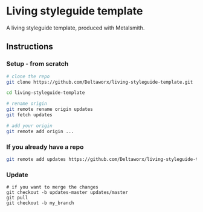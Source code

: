 # Living styleguide template

A living styleguide template, produced with Metalsmith.

## Instructions

### Setup - from scratch

```sh
# clone the repo
git clone https://github.com/Deltaworx/living-styleguide-template.git

cd living-styleguide-template

# rename origin
git remote rename origin updates
git fetch updates

# add your origin
git remote add origin ...
```

### If you already have a repo

```sh
git remote add updates https://github.com/Deltaworx/living-styleguide-template.git
```

### Update

```
# if you want to merge the changes
git checkout -b updates-master updates/master
git pull
git checkout -b my_branch

```
